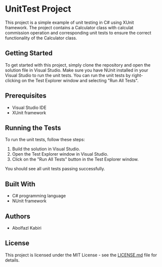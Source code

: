 # UnitTest Project

This project is a simple example of unit testing in C# using XUnit framework. The project contains a Calculator class with calculat commission operation and corresponding unit tests to ensure the correct functionality of the Calculator class.

## Getting Started

To get started with this project, simply clone the repository and open the solution file in Visual Studio. Make sure you have NUnit installed in your Visual Studio to run the unit tests. You can run the unit tests by right-clicking on the Test Explorer window and selecting "Run All Tests".

## Prerequisites

- Visual Studio IDE
- XUnit framework

## Running the Tests

To run the unit tests, follow these steps:
1. Build the solution in Visual Studio.
2. Open the Test Explorer window in Visual Studio.
3. Click on the "Run All Tests" button in the Test Explorer window.

You should see all unit tests passing successfully.

## Built With

- C# programming language
- NUnit framework

## Authors

- Abolfazl Kabiri

## License

This project is licensed under the MIT License - see the [LICENSE.md](LICENSE.md) file for details.
